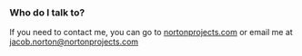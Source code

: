 ### Who do I talk to? ###

If you need to contact me, you can go to [nortonprojects.com](http://www.nortonprojects.com/) or email me at [jacob.norton@nortonprojects.com](mailto:jacob.norton@nortonprojects.com)